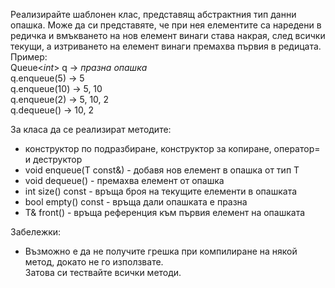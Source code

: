 Реализирайте шаблонен клас, представящ абстрактния тип данни опашка. Може да си представяте, че при нея елементите са наредени в редичка и вмъкването на нов елемент винаги става накрая, след всички текущи, а изтриването на елемент винаги премахва първия в редицата. Пример:  
  Queue<*int*> q     ->  *празна опашка*  
  q.enqueue(5)     ->  5  
  q.enqueue(10)    ->  5, 10  
  q.enqueue(2)     ->  5, 10, 2  
  q.dequeue()      ->  10, 2

За класа да се реализират методите:
  - конструктор по подразбиране, конструктор за копиране, оператор= и деструктор
  - void enqueue(T const&) - добавя нов елемент в опашка от тип T
  - void dequeue() - премахва елемент от опашка
  - int size() const - връща броя на текущите елементи в опашката
  - bool empty() const - връща дали опашката е празна
  - Т& front() - връща референция към първия елемент на опашката

Забележки:
  - Възможно е да не получите грешка при компилиране на някой метод, докато не го използвате.  
    Затова си тествайте всички методи.
